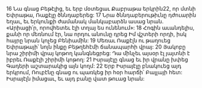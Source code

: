 16 Նա գնաց Բեթէլից, եւ երբ մօտեցաւ Քաբրաթա երկրին22, որ մտնի Եփրաթա, Ռաքէլը ծննդաբերեց: 17 Նրա ծննդաբերութիւնը դժուարին եղաւ, եւ երկունքի ժամանակ մանկաբարձն ասաց նրան. «Արիացի՛ր, որովհետեւ էլի տղայ ես ունենում»: 18 Հոգին աւանդելիս, քանի որ մեռնում էր, նա որդու անունը դրեց Իմ վշտերի որդի, իսկ հայրը նրան կոչեց Բենիամին: 19 Մեռաւ Ռաքէլն ու թաղուեց Եփրաթայի՝ նոյն ինքը Բեթղեհէմի ճանապարհի վրայ: 20 Յակոբը նրա շիրիմի վրայ կոթող կանգնեցրեց: Դա մինչեւ այսօր էլ յայտնի է իբրեւ Ռաքէլի շիրիմի կոթող:
21 Իսրայէլը գնաց եւ իր վրանը խփեց Գադերի աշտարակից այն կողմ: 22 Երբ Իսրայէլը բնակուեց այդ երկրում, Ռուբէնը գնաց ու պառկեց իր հօր հարճի՝ Բալլայի հետ: Իսրայէլն իմացաւ, եւ այդ բանը վատ թուաց նրան:
